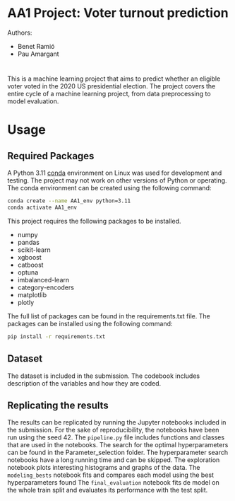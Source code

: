 # AA1 Project: Voter turnout prediction
Authors:
- Benet Ramió
- Pau Amargant
  
#
This is a machine learning project that aims to predict whether an eligible voter voted in the 2020 US presidential election. The project covers the entire cycle of a machine learning project, from data preprocessing to model evaluation.

# Usage
## Required Packages
A Python 3.11 [conda](https://docs.conda.io/projects/conda/en/latest/user-guide/install/linux.html) environment on Linux was used for development and testing. The project may not work on other versions of Python or operating. The conda environment can be created using the following command:
```bash
conda create --name AA1_env python=3.11
conda activate AA1_env
```

 This project requires the following packages to be installed.
- numpy
- pandas
- scikit-learn
- xgboost
- catboost
- optuna
- imbalanced-learn
- category-encoders
- matplotlib
- plotly

The full list of packages can be found in the requirements.txt file. The packages can be installed using the following command:
```bash
pip install -r requirements.txt
```
## Dataset
The dataset is included in the submission. The codebook includes description of the variables and how they are coded.
## Replicating the results
The results can be replicated by running the Jupyter notebooks included in the submission. For the sake of reproducibility, the notebooks have been run using the seed 42.
The `pipeline.py` file includes functions and classes that are used in the notebooks.
The search for the optimal hyperparameters can be found in the Parameter_selection folder. The hyperparameter search notebooks have a long running time and can be skipped.
The exploration notebook plots interesting histograms and graphs of the data.
The `modeling_bests` notebook fits and compares each model using the best hyperparameters found
The `final_evaluation` notebook fits de model on the whole train split and evaluates its performance with the test split.


